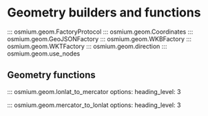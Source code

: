 # Geometry builders and functions

::: osmium.geom.FactoryProtocol
::: osmium.geom.Coordinates
::: osmium.geom.GeoJSONFactory
::: osmium.geom.WKBFactory
::: osmium.geom.WKTFactory
::: osmium.geom.direction
::: osmium.geom.use_nodes

## Geometry functions

::: osmium.geom.lonlat_to_mercator
    options:
        heading_level: 3

::: osmium.geom.mercator_to_lonlat
    options:
        heading_level: 3
